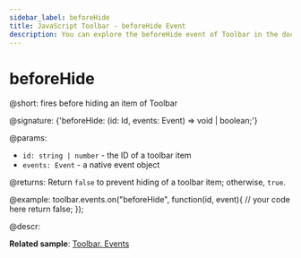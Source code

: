 ```yaml
---
sidebar_label: beforeHide
title: JavaScript Toolbar - beforeHide Event 
description: You can explore the beforeHide event of Toolbar in the documentation of the DHTMLX JavaScript UI library. Browse developer guides and API reference, try out code examples and live demos, and download a free 30-day evaluation version of DHTMLX Suite 7.
---
```


# beforeHide

@short: fires before hiding an item of Toolbar

@signature: {'beforeHide: (id: Id, events: Event) => void | boolean;'}

@params:
- `id: string | number` - the ID of a toolbar item
- `events: Event` - a native event object

@returns:
Return `false` to prevent hiding of a toolbar item; otherwise, `true`.

@example:
toolbar.events.on("beforeHide", function(id, event){
    // your code here
    return false;
});

@descr:

**Related sample**: [Toolbar. Events](https://snippet.dhtmlx.com/xvak1p5y)
